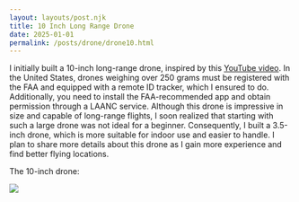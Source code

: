 ```yaml
---
layout: layouts/post.njk
title: 10 Inch Long Range Drone
date: 2025-01-01
permalink: /posts/drone/drone10.html
---
```

I initially built a 10-inch long-range drone, inspired by this <a href="https://www.youtube.com/watch?v=myyC8T7Jbsw&t=141s" target="_blank">YouTube video</a>. In the United States, drones weighing over 250 grams must be registered with the FAA and equipped with a remote ID tracker, which I ensured to do. Additionally, you need to install the FAA-recommended app and obtain permission through a LAANC service. Although this drone is impressive in size and capable of long-range flights, I soon realized that starting with such a large drone was not ideal for a beginner. Consequently, I built a 3.5-inch drone, which is more suitable for indoor use and easier to handle. I plan to share more details about this drone as I gain more experience and find better flying locations.

The 10-inch drone:

![](image10inch.png)
